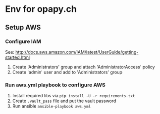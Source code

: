 # Env for opapy.ch
## Setup AWS
### Configure IAM

See: http://docs.aws.amazon.com/IAM/latest/UserGuide/getting-started.html

1. Create 'Administrators' group and attach 'AdministratorAccess' policy
2. Create 'admin' user and add to 'Administrators' group

### Run aws.yml playbook to configure AWS

1. Install required libs via `pip install -U -r requirements.txt`
2. Create `.vault_pass` file and put the vault password
3. Run ansible `ansible-playbook aws.yml`
